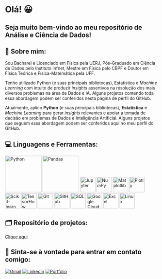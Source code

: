 <h1> Olá! 😀 </h1>
<h2> Seja muito bem-vindo ao meu repositório de Análise e Ciência de Dados!</h2> 

<h2 align="left"> 💬 Sobre mim:</h2>

Sou Bacharel e Licenciado em Física pela UERJ, Pós-Graduado em Ciência de Dados pelo Instituto Infnet, Mestre em Física pelo CBPF e Doutor em Física Teórica e Física-Matemática pela UFF. 

Tenho utilizado Python (e suas principais bibliotecas), Estatística e <i>Machine Learning</i> com intuito de produzir <i>insights</i> assertivos na resolução dos mais diversos problemas na área de Dados e IA. Alguns projetos contendo toda essa abordagem podem ser conferidos nesta página de perfil do GitHub.

<p>
Atualmente, aplico <b>Python</b> (e suas principais bibliotecas), <b>Estatística</b> e <i>Machine Learning</i> para gerar <i>insights</i> relevantes e apoiar a tomada de decisão em problemas de Dados e Inteligência Artificial. Alguns projetos que seguem essa abordagem podem ser conferidos aqui no meu perfil do GitHub. 
</p>


## 💻 Linguagens e Ferramentas:

<p align="left">
  <img src="https://www.vectorlogo.zone/logos/python/python-horizontal.svg" alt="Python" width="120"/>
 <img src="https://camo.githubusercontent.com/b685f1fda70b0d9498cca77a0ee9ab48f91c82859d42c5bf77e5333600078b2c/68747470733a2f2f63646e2e6a7364656c6976722e6e65742f67682f64657669636f6e732f64657669636f6e406c61746573742f69636f6e732f70616e6461732f70616e6461732d6f726967696e616c2d776f72646d61726c2e737667" alt="Pandas" width="120"/>

  <img src="https://cdn.jsdelivr.net/gh/devicons/devicon/icons/jupyter/jupyter-original.svg" alt="Jupyter" width="50" height="50"/>
  <img src="https://cdn.jsdelivr.net/gh/devicons/devicon/icons/numpy/numpy-original.svg" alt="NumPy" width="50" height="50"/>
  <img src="https://cdn.jsdelivr.net/gh/devicons/devicon/icons/matplotlib/matplotlib-original.svg" alt="Matplotlib" width="50" height="50"/>
  <img src="https://cdn.jsdelivr.net/gh/devicons/devicon/icons/plotly/plotly-original.svg" alt="Plotly" width="50" height="50"/>
  <img src="https://cdn.jsdelivr.net/gh/devicons/devicon/icons/scikitlearn/scikitlearn-original.svg" alt="Scikit-learn" width="50" height="50"/>
  <img src="https://cdn.jsdelivr.net/gh/devicons/devicon/icons/tensorflow/tensorflow-original.svg" alt="TensorFlow" width="50" height="50"/>
  <img src="https://cdn.jsdelivr.net/gh/devicons/devicon/icons/git/git-original.svg" alt="Git" width="50" height="50"/>
  <img src="https://cdn.jsdelivr.net/gh/devicons/devicon/icons/github/github-original.svg" alt="GitHub" width="50" height="50"/>
  <img src="https://cdn.jsdelivr.net/gh/devicons/devicon/icons/mysql/mysql-original.svg" alt="SQL" width="50" height="50"/>
  <img src="https://cdn.jsdelivr.net/gh/devicons/devicon/icons/googlecloud/googlecloud-original.svg" alt="Google Cloud" width="50" height="50"/>
  <img src="https://cdn.jsdelivr.net/gh/devicons/devicon/icons/excel/excel-original.svg" alt="Excel" width="50" height="50"/>
  <img src="https://cdn.jsdelivr.net/gh/devicons/devicon/icons/linux/linux-original.svg" alt="Linux" width="50" height="50"/>
</p>


## 🗂 Repositório de projetos:

[Clique aqui](https://github.com/thiagoassimos?tab=repositories)


## 📱 Sinta-se à vontade para entrar em contato comigo:
[![Gmail](https://img.shields.io/badge/Gmail-D14836?style=for-the-badge&logo=gmail&logoColor=white)](mailto:thiago.assimos@gmail.com)
[![Linkedin](https://img.shields.io/badge/LinkedIn-0077B5?style=for-the-badge&logo=linkedin&logoColor=white)](https://www.linkedin.com/in/thiagoassimos/)
[![Portfólio](https://img.shields.io/badge/Portfólio-6BBFFF?style=for-the-badge&logo=portfolio&logoColor=white)](https://thiagoassimos.github.io/portfolio/)





